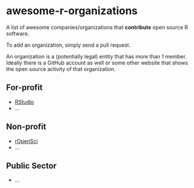 # awesome-r-organizations
A list of awesome companies/organizations that **contribute** open source R software. 

To add an organization, simply send a pull request. 

An organization is a (potentially legal) entity that has more than 1 member. Ideally there is a GitHub account as well or some other website that shows the open source activity of that organization.

## For-profit

* [RStudio](https://www.rstudio.com)
* ...

## Non-profit

* [rOpenSci](https://ropensci.org/)
* ...

## Public Sector

* ...
